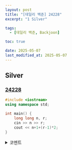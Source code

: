 ```yaml
---
layout: post
title: "[데일리 백준] 24228"
excerpt: "1 Silver"

tags:
  - [데일리 백준, Backjoon]

toc: true

date: 2025-05-07
last_modified_at: 2025-05-07
---
```

## Silver
### [24228][def]

```c++
#include <iostream>
using namespace std;

int main() {
    long long n, r;
    cin >> n >> r;
    cout << n+1+(r-1)*2;
}
```

<details>
<summary>코멘트</summary>
<div markdown="1">

- 비둘기집 원리 

</div>
</details>

[def]: https://www.acmicpc.net/problem/24228